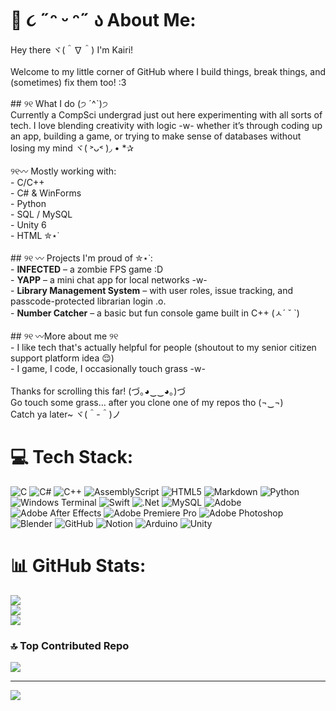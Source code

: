 # 💫 ૮ ˶ᵔ ᵕ ᵔ˶ ა About Me:
 Hey there ヾ(＾∇＾) I'm Kairi!<br><br>Welcome to my little corner of GitHub where I build things, break things, and (sometimes) fix them too! :3<br><br>## ୨୧ What I do  (੭ ˊ^ˋ)੭ <br>Currently a CompSci undergrad just out here experimenting with all sorts of tech. I love blending creativity with logic -w- whether it’s through coding up an app, building a game, or trying to make sense of databases without losing my mind ヾ( ˃ᴗ˂ )◞ • *✰  <br><br>୨୧〰️ Mostly working with:    <br>- C/C++ <br>- C# & WinForms  <br>- Python<br>- SQL / MySQL  <br>- Unity 6<br>- HTML ✮⋆˙<br><br>## ୨୧ 〰️ Projects I'm proud of  ✮⋆˙:<br>- **INFECTED** – a zombie FPS game :D <br>- **YAPP** – a mini chat app for local networks -w-<br>- **Library Management System** – with user roles, issue tracking, and passcode-protected librarian login .o.<br>- **Number Catcher** – a basic but fun console game built in C++  (ㅅ´ ˘ `)<br><br>## ୨୧ 〰️More about me ୨୧<br>- I like tech that's actually helpful for people (shoutout to my senior citizen support platform idea 😌)  <br>- I game, I code, I occasionally touch grass  -w-<br><br>Thanks for scrolling this far! (づ｡◕‿‿◕｡)づ  <br>Go touch some grass... after you clone one of my repos tho (¬‿¬)  <br>Catch ya later~ ヾ(＾-＾)ノ<br>


# 💻 Tech Stack:
![C](https://img.shields.io/badge/c-%2300599C.svg?style=flat-square&logo=c&logoColor=white) ![C#](https://img.shields.io/badge/c%23-%23239120.svg?style=flat-square&logo=csharp&logoColor=white) ![C++](https://img.shields.io/badge/c++-%2300599C.svg?style=flat-square&logo=c%2B%2B&logoColor=white) ![AssemblyScript](https://img.shields.io/badge/assembly%20script-%23000000.svg?style=flat-square&logo=assemblyscript&logoColor=white) ![HTML5](https://img.shields.io/badge/html5-%23E34F26.svg?style=flat-square&logo=html5&logoColor=white) ![Markdown](https://img.shields.io/badge/markdown-%23000000.svg?style=flat-square&logo=markdown&logoColor=white) ![Python](https://img.shields.io/badge/python-3670A0?style=flat-square&logo=python&logoColor=ffdd54) ![Windows Terminal](https://img.shields.io/badge/Windows%20Terminal-%234D4D4D.svg?style=flat-square&logo=windows-terminal&logoColor=white) ![Swift](https://img.shields.io/badge/swift-F54A2A?style=flat-square&logo=swift&logoColor=white) ![.Net](https://img.shields.io/badge/.NET-5C2D91?style=flat-square&logo=.net&logoColor=white) ![MySQL](https://img.shields.io/badge/mysql-4479A1.svg?style=flat-square&logo=mysql&logoColor=white) ![Adobe](https://img.shields.io/badge/adobe-%23FF0000.svg?style=flat-square&logo=adobe&logoColor=white) ![Adobe After Effects](https://img.shields.io/badge/Adobe%20After%20Effects-9999FF.svg?style=flat-square&logo=Adobe%20After%20Effects&logoColor=white) ![Adobe Premiere Pro](https://img.shields.io/badge/Adobe%20Premiere%20Pro-9999FF.svg?style=flat-square&logo=Adobe%20Premiere%20Pro&logoColor=white) ![Adobe Photoshop](https://img.shields.io/badge/adobe%20photoshop-%2331A8FF.svg?style=flat-square&logo=adobe%20photoshop&logoColor=white) ![Blender](https://img.shields.io/badge/blender-%23F5792A.svg?style=flat-square&logo=blender&logoColor=white) ![GitHub](https://img.shields.io/badge/github-%23121011.svg?style=flat-square&logo=github&logoColor=white) ![Notion](https://img.shields.io/badge/Notion-%23000000.svg?style=flat-square&logo=notion&logoColor=white) ![Arduino](https://img.shields.io/badge/-Arduino-00979D?style=flat-square&logo=Arduino&logoColor=white) ![Unity](https://img.shields.io/badge/unity-%23000000.svg?style=flat-square&logo=unity&logoColor=white)
# 📊 GitHub Stats:
![](https://github-readme-stats.vercel.app/api?username=nighterflex&theme=dark&hide_border=false&include_all_commits=true&count_private=true)<br/>
![](https://nirzak-streak-stats.vercel.app/?user=nighterflex&theme=dark&hide_border=false)<br/>
![](https://github-readme-stats.vercel.app/api/top-langs/?username=nighterflex&theme=dark&hide_border=false&include_all_commits=true&count_private=true&layout=compact)

### 🔝 Top Contributed Repo
![](https://github-contributor-stats.vercel.app/api?username=nighterflex&limit=5&theme=shades-of-purple&combine_all_yearly_contributions=true)

---
[![](https://visitcount.itsvg.in/api?id=nighterflex&icon=2&color=6)](https://visitcount.itsvg.in)

<!-- Proudly created with GPRM ( https://gprm.itsvg.in ) -->
